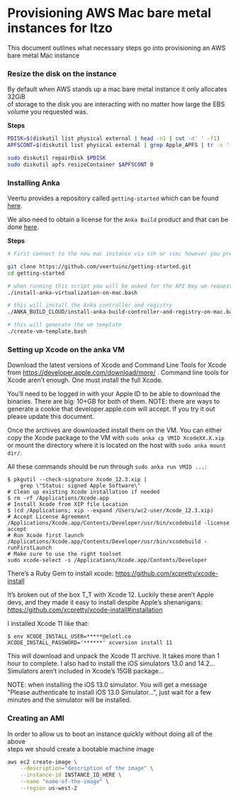 # Provisioning AWS Mac bare metal instances for Itzo

This document outlines what necessary steps go into provisioning an AWS bare metal Mac instance

### Resize the disk on the instance

By default when AWS stands up a mac bare metal instance it only allocates 32GiB \
of storage to the disk you are interacting with no matter how large the EBS volume 
you requested was.

**Steps**

```bash
PDISK=$(diskutil list physical external | head -n1 | cut -d' ' -f1)
APFSCONT=$(diskutil list physical external | grep Apple_APFS | tr -s ' ' | cut -d' ' -f8)

sudo diskutil repairDisk $PDISK
sudo diskutil apfs resizeContainer $APFSCONT 0
```

### Installing Anka

Veertu provides a repository called `getting-started` which can be found [here](https://github.com/veertuinc/getting-started).

We also need to obtain a license for the `Anka Build` product and that can be done [here](https://veertu.com/getting-started-anka-trials/).

**Steps**

```bash
# First connect to the new mac instance via ssh or ssm; however you prefer

git clone https://github.com/veertuinc/getting-started.git
cd getting-started

# when running this script you will be asked for the API Key we requested for Anka Build
./install-anka-virtualization-on-mac.bash

# this will install the Anka controller and registry
./ANKA_BUILD_CLOUD/install-anka-build-controller-and-registry-on-mac.bash

# this will generate the vm template
./create-vm-template.bash
```

### Setting up Xcode on the anka VM

Download the latest versions of Xcode and Command Line Tools for Xcode from
https://developer.apple.com/download/more/ . Command line tools for Xcode
aren’t enough. One must install the full Xcode.


You’ll need to be logged in with your Apple ID to be able to download the
binaries. There are big: 10+GB for both of them. NOTE: there are ways to
generate a cookie that developer.apple.com will accept. If you try it out
please update this document.

Once the archives are downloaded install them on the VM. You can either copy
the Xcode package to the VM with `sudo anka cp VMID XcodeXX.X.xip` or mount
the directory where it is located on the host with `sudo anka mount dir/`.

All these commands should be run through `sudo anka run VMID ...`:

    $ pkgutil --check-signature Xcode_12.3.xip |
        grep \"Status: signed Apple Software\"
    # Clean up existing Xcode installation if needed
    $ rm -rf /Applications/Xcode.app
    # Install Xcode from XIP file Location
    $ (cd /Applications; xip --expand /Users/wc2-user/Xcode_12.3.xip)
    # Accept License Agreement
    /Applications/Xcode.app/Contents/Developer/usr/bin/xcodebuild -license accept
    # Run Xcode first launch
    /Applications/Xcode.app/Contents/Developer/usr/bin/xcodebuild -runFirstLaunch
    # Make sure to use the right toolset
    sudo xcode-select -s /Applications/Xcode.app/Contents/Developer

There’s a Ruby Gem to install xcode: https://github.com/xcpretty/xcode-install

It’s broken out of the box T_T with Xcode 12. Luckily these aren’t
Apple devs, and they made it easy to install despite Apple’s shenanigans:
https://github.com/xcpretty/xcode-install#installation

I installed Xcode 11 like that:

    $ env XCODE_INSTALL_USER=*****@elotl.co XCODE_INSTALL_PASSWORD='******' xcversion install 11

This will download and unpack the Xcode 11 archive. It takes more than
1 hour to complete. I also had to install the iOS simulators 13.0 and
14.2... Simulators aren’t included in Xcode’s 15GB package...

NOTE: when installing the iOS 13.0 simulator. You will get a message "Please
authenticate to install iOS 13.0 Simulator...", just wait for a few minutes
and the simulator will be installed.

### Creating an AMI

In order to allow us to boot an instance quickly without doing all of the above \
steps we should create a bootable machine image

```bash
aws ec2 create-image \
    --description="description of the image" \
    --instance-id INSTANCE_ID_HERE \
    --name "name-of-the-image" \
    --region us-west-2
```
